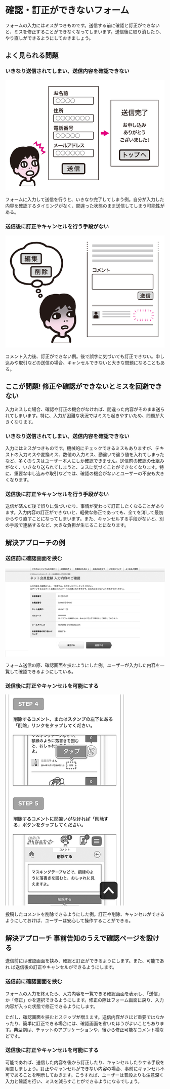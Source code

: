 # 確認・訂正ができないフォーム

フォームの入力にはミスがつきものです。送信する前に確認と訂正ができないと、ミスを修正することができなくなってしまいます。送信後に取り消したり、やり直しができるようにしておきましょう。

## よく見られる問題

### いきなり送信されてしまい、送信内容を確認できない

![図](../img/6-7-ng01.png)

フォームに入力して送信を行うと、いきなり完了してしまう例。自分が入力した内容を確認するタイミングがなく、間違った状態のまま送信してしまう可能性がある。

### 送信後に訂正やキャンセルを行う手段がない

![図](../img/6-7-ng02.png)

コメント入力後、訂正ができない例。後で誤字に気づいても訂正できない。申し込みや取引などの送信の場合、キャンセルできないと大きな問題になることもある。

## ここが問題! 修正や確認ができないとミスを回避できない
入力ミスした場合、確認や訂正の機会がなければ、間違った内容がそのまま送られてしまいます。特に、入力が困難な状況ではミスも起きやすいため、問題が大きくなります。

### いきなり送信されてしまい、送信内容を確認できない

入力にはミスがつきものです。機械的にチェックできるミスもありますが、テキストの入力ミスや変換ミス、数値の入力ミス、勘違いで違う値を入れてしまったなど、多くのミスはユーザー本人にしか確認できません。送信前の確認の仕組みがなく、いきなり送られてしまうと、ミスに気づくことができなくなります。特に、重要な申し込みや取引などでは、確認の機会がないとユーザーの不安も大きくなります。

### 送信後に訂正やキャンセルを行う手段がない

送信が済んだ後で誤りに気づいたり、事情が変わって訂正したくなることがあります。入力内容の訂正ができないと、軽微な修正であっても、全てを消して最初からやり直すことになってしまいます。また、キャンセルする手段がないと、別の手段で連絡するなど、大きな負担が生じることになります。

## 解決アプローチの例

### 送信前に確認画面を挟む

![図](../img/6-7-ok01.png)

フォーム送信の際、確認画面を挟むようにした例。ユーザーが入力した内容を一覧して確認できるようにしている。

### 送信後に訂正やキャンセルを可能にする

![図](../img/6-7-ok02.png)

投稿したコメントを削除できるようにした例。訂正や削除、キャンセルができるようにしておけば、ユーザーは安心して操作することができる。

## 解決アプローチ 事前告知のうえで確認ページを設ける

送信前には確認画面を挟み、確認と訂正ができるようにします。また、可能であれ
ば送信後の訂正やキャンセルができるようにします。

### 送信前に確認画面を挟む

フォームの入力を終えたら、入力内容を一覧できる確認画面を表示し、「送信」か「修正」かを選択できるようにします。修正の際はフォーム画面に戻り、入力内容が入った状態で修正できるようにします。

ただし、確認画面を挟むとステップが増えます。送信内容がさほど重要ではなかったり、簡単に訂正できる場合には、確認画面を省いたほうがよいこともあります。典型例は、チャットのアプリケーションや、後から修正可能なコメント欄などです。

### 送信後に訂正やキャンセルを可能にする

可能であれば、送信した内容を後から訂正したり、キャンセルしたりする手段を用意しましょう。訂正やキャンセルができない内容の場合、事前にキャンセル不可であることを明示しておきます。こうすれば、ユーザーは普段よりも注意深く入力と確認を行い、ミスを減らすことができるようになるでしょう。
